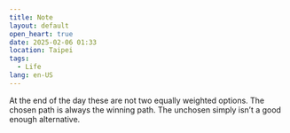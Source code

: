 ```yaml
---
title: Note
layout: default
open_heart: true
date: 2025-02-06 01:33
location: Taipei
tags: 
  - Life
lang: en-US
---
```


At the end of the day these are not two equally weighted options. The chosen path is always the winning path. The unchosen simply isn’t a good enough alternative.
